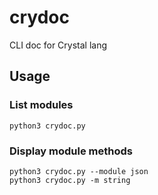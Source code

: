 # crydoc
CLI doc for Crystal lang

## Usage

### List modules
```
python3 crydoc.py
```
### Display module methods

```
python3 crydoc.py --module json
python3 crydoc.py -m string
```
